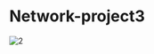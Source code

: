 # Network-project3
![2](https://user-images.githubusercontent.com/56322167/214599189-be003208-c027-4062-b39e-5e45dec9b9a2.JPG)
